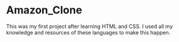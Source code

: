 # Amazon_Clone
This was my first project after learning HTML and CSS. I used all my knowledge and resources of these languages to make this happen.
